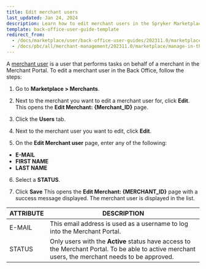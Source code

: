 ```yaml
---
title: Edit merchant users
last_updated: Jan 24, 2024
description: Learn how to edit merchant users in the Spryker Marketplace Back Office for your Spryker B2B projects.
template: back-office-user-guide-template
redirect_from:
  - /docs/marketplace/user/back-office-user-guides/202311.0/marketplace/merchants/managing-merchant-users.html
  - /docs/pbc/all/merchant-management/202311.0/marketplace/manage-in-the-back-office/manage-merchant-users.html
---
```


A [merchant user](/docs/pbc/all/merchant-management/{{page.version}}/marketplace/marketplace-merchant-feature-overview/merchant-users-overview.html) is a user that performs tasks on behalf of a merchant in the Merchant Portal. To edit a merchant user in the Back Office, follow the steps:

1. Go to **Marketplace&nbsp;<span aria-label="and then">></span> Merchants**.

2. Next to the merchant you want to edit a merchant user for, click **Edit**.
    This opens the **Edit Merchant: {Merchant_ID}** page.

3. Click the **Users** tab.

4. Next to the merchant user you want to edit, click **Edit**.

5. On the **Edit Merchant user** page, enter any of the following:
- **E-MAIL**
- **FIRST NAME**
- **LAST NAME**

6. Select a **STATUS**.

7. Click **Save**
    This opens the **Edit Merchant: {MERCHANT_ID}** page with a success message displayed. The merchant user is displayed in the list.

| ATTRIBUTE | DESCRIPTION |
|-|-|
| E-MAIL | This email address is used as a username to log into the Merchant Portal.  |
| STATUS | Only users with the **Active** status have access to the Merchant Portal. To be able to active merchant users, the merchant needs to be approved. |
